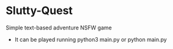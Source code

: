 # Slutty-Quest

Simple text-based adventure NSFW game 

- It can be played running python3 main.py or python main.py



